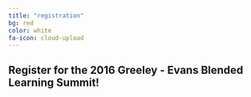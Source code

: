 ```yaml
---
title: "registration"
bg: red
color: white
fa-icon: cloud-upload
---
```


## Register for the 2016 Greeley - Evans Blended Learning Summit!
